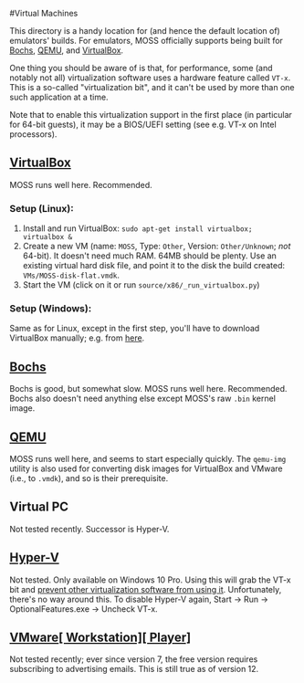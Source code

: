 #Virtual Machines

This directory is a handy location for (and hence the default location of) emulators' builds.
For emulators, MOSS officially supports being built for [Bochs](http://bochs.sourceforge.net/),
[QEMU](http://wiki.qemu.org/Main_Page), and
[VirtualBox](https://www.virtualbox.org/wiki/VirtualBox).

One thing you should be aware of is that, for performance, some (and notably not all)
virtualization software uses a hardware feature called `VT-x`.  This is a so-called "virtualization
bit", and it can't be used by more than one such application at a time.

Note that to enable this virtualization support in the first place (in particular for 64-bit
guests), it may be a BIOS/UEFI setting (see e.g. VT-x on Intel processors).

## [VirtualBox](https://www.virtualbox.org/wiki/VirtualBox)

MOSS runs well here.  Recommended.

### Setup (Linux):

1. Install and run VirtualBox: `sudo apt-get install virtualbox; virtualbox &`
2. Create a new VM (name: `MOSS`, Type: `Other`, Version: `Other/Unknown`; _not_ 64-bit).  It
doesn't need much RAM.  64MB should be plenty.  Use an existing virtual hard disk file, and point
it to the disk the build created: `VMs/MOSS-disk-flat.vmdk`.
3. Start the VM (click on it or run `source/x86/_run_virtualbox.py`)

### Setup (Windows):

Same as for Linux, except in the first step, you'll have to download VirtualBox manually; e.g. from
[here](https://www.virtualbox.org/wiki/Downloads).

## [Bochs](http://bochs.sourceforge.net/)

Bochs is good, but somewhat slow.  MOSS runs well here.  Recommended.  Bochs also doesn't need
anything else except MOSS's raw `.bin` kernel image.

## [QEMU](http://wiki.qemu.org/Main_Page)

MOSS runs well here, and seems to start especially quickly.  The `qemu-img` utility is also used
for converting disk images for VirtualBox and VMware (i.e., to `.vmdk`), and so is their
prerequisite.

## Virtual PC

Not tested recently.  Successor is Hyper-V.

## [Hyper-V](https://docs.microsoft.com/en-us/virtualization/hyper-v-on-windows/quick-start/enable-hyper-v)

Not tested.  Only available on Windows 10 Pro.  Using this will grab the VT-x bit and
[prevent other virtualization software from using it](https://forums.virtualbox.org/viewtopic.php?f=6&t=64624).
Unfortunately, there's no way around this.  To disable Hyper-V again, Start -> Run ->
OptionalFeatures.exe -> Uncheck VT-x.

## [VMware[ Workstation][ Player]](http://www.vmware.com/)

Not tested recently; ever since version 7, the free version requires subscribing to advertising
emails.  This is still true as of version 12.
